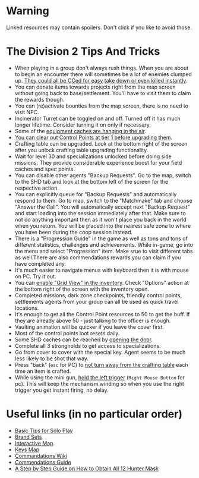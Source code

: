 # Warning

Linked resources may contain spoilers. Don't click if you like to avoid those.

# The Division 2 Tips And Tricks

* When playing in a group don't always rush things. When you are about to begin an encounter there will sometimes be a lot of enemies clumped up. [They could all be CCed for easy take down or even killed instantly](https://np.reddit.com/r/thedivision/comments/b3p8op/the_division_2_tips_and_tricks/ej1w50r/).
* You can donate items towards projects right from the map screen without going back to base/settlement. You'll have to visit them to claim the rewards though.
* You can (re)activate bounties from the map screen, there is no need to visit NPC.
* Incinerator Turret can be toggled on and off. Turned off it has much longer lifetime. Consider turning it on only if necessary.
* Some of the [equipment caches are hanging in the air](https://np.reddit.com/r/thedivision/comments/b3ibvd/location_of_24no_air_drops_orange_crates/).
* [You can clear out Control Points at tier 1 before upgrading them](https://np.reddit.com/r/thedivision/comments/b3can1/psa_you_can_clear_out_control_points_at_tier_1/).
* Crafting table can be upgraded. Look at the bottom right of the screen after you unlock crafting table upgrading functionality.
* Wait for level 30 and specializations unlocked before doing side missions. They provide considerable experience boost for your field caches and spec points.
* You can disable other agents "Backup Requests". Go to the map, switch to the SHD tab and look at the bottom left of the screen for the respective action.
* You can explicitly queue for "Backup Requests" and automatically respond to them. Go to map, switch to the "Matchmake" tab and choose "Answer the Call". You will automatically accept next "Backup Request" and start loading into the session immediately after that. Make sure to not do anything important then as it won't place you back in the world when you return. You will be placed into the nearest safe zone to where you have been during the coop session instead.
* There is a "Progression Guide" in the game as well as tons and tons of different statistics, challenges and achievements. While in-game, go into the menu and select "Progression" item. Make srue to visit different tabs as well.There are also commendations rewards you can claim if you have completed any.
* It's much easier to navigate menus with keyboard then it is with mouse on PC. Try it out.
* You can [enable "Grid View" in the inventory](https://np.reddit.com/r/thedivision/comments/b0p5ng/you_can_change_your_inventory_style_to_a_grid/). Check "Options" action at the bottom right of the screen with the inventory open.
* Completed missions, dark zone checkpoints, friendly control points, settlements agents from your group can all be used as quick travel locations.
* It's enough to get all the Control Point resources to 50 to get the buff. If they are already above 50 - just talking to the officer is enough.
* Vaulting animation will be quicker if you leave the cover first.
* Most of the control points loot resets daily.
* Some SHD caches can be reached by [opening the door](https://np.reddit.com/r/thedivision/comments/b3l3iv/after_30_minutes_trying_to_find_a_way_into_the/).
* Complete all 3 strongholds to get access to specializations.
* Go from cover to cover with the special key. Agent seems to be much less likely to be shot that way.
* Press "back" (`esc` for PC) to [not turn away from the crafting table](https://np.reddit.com/r/thedivision/comments/b3pj9p/after_crafting_something_please_stop_my_character/) each time an item is crafted.
* While using the mini gun, [hold the left trigger](https://np.reddit.com/r/thedivision/comments/b3rop7/control_point_minigun_tip/ej1tfz8/) (`Right Mouse Button` for pc). This will keep the mechanism winding so when you use the right trigger you get instant firing, no delay.

# Useful links (in no particular order)

* [Basic Tips for Solo Play](https://np.reddit.com/r/thedivision/comments/b3nj45/basic_tips_for_solo_play/)
* [Brand Sets](https://np.reddit.com/r/thedivision/comments/b3nwva/infographic_all_of_the_division_2s_brand_sets/)
* [Interactive Map](https://division2map.com/)
* [Keys Map](https://np.reddit.com/r/thedivision/comments/b3jwp3/map_of_all_keys_w_instructions/)
* [Commandations Wiki](https://np.reddit.com/r/thedivision/comments/b3oj2n/commendation_wiki_for_the_division_2/)
* [Commendations Guide](https://np.reddit.com/r/thedivision/comments/b3onz7/commendations_2500_point_guide/)
* [A Step by Step Guide on How to Obtain All 12 Hunter Mask](https://np.reddit.com/r/thedivision/comments/b3u2ji/a_step_by_step_guide_on_how_to_obtain_all_12/)
